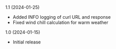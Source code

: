 1.1 (2024-01-25)

  * Added INFO logging of curl URL and response
  * Fixed wind chill calculation for warm weather

1.0 (2024-01-15)

  * Initial release
